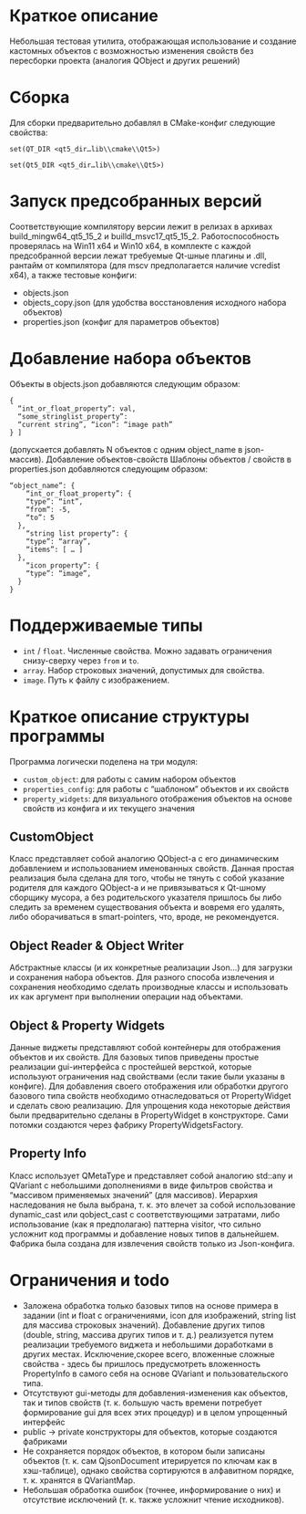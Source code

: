 # Краткое описание
Небольшая тестовая утилита, отображающая использование и создание кастомных объектов с возможностью изменения свойств без пересборки проекта (аналогия QObject и других решений)
# Сборка
Для сборки предварительно добавлял в CMake-конфиг следующие свойства:

`set(QT_DIR <qt5_dir…lib\\cmake\\Qt5>)`

`set(Qt5_DIR <qt5_dir…lib\\cmake\\Qt5>)`
# Запуск предсобранных версий
Соответствующие компилятору версии лежит в релизах в архивах build_mingw64_qt5_15_2
и builld_msvc17_qt5_15_2.
Работоспособность проверялась на Win11 x64 и Win10 x64, в комплекте с каждой
предсобранной версии лежат требуемые Qt-шные плагины и .dll, рантайм от
компилятора (для mscv предполагается наличие vcredist x64), а также тестовые
конфиги:
- objects.json
- objects_copy.json (для удобства восстановления исходного набора объектов)
- properties.json (конфиг для параметров объектов)
# Добавление набора объектов
Объекты в objects.json добавляются следующим образом:
```“object_name”: [
{
  “int_or_float_property”: val,
  “some_stringlist_property”:
  “current string”, “icon”: “image path”
} ]
```
(допускается добавлять N объектов с одним object_name в json-массив).
Добавление объектов-свойств
Шаблоны объектов / свойств в properties.json добавляются следующим образом:
```
“object_name”: {
    “int_or_float_property”: {
    “type”: “int”,
    “from”: -5,
    “to”: 5
  },
    “string list property”: {
    “type”: “array”,
    “items”: [ … ]
  },
    “icon property”: {
    “type”: “image”,
  }
}
```
# Поддерживаемые типы
- `int` / `float`. Численные свойства. Можно задавать ограничения снизу-сверху через `from` и `to`.
- `array`. Набор строковых значений, допустимых для свойства.
- `image`. Путь к файлу с изображением.
# Краткое описание структуры программы
Программа логически поделена на три модуля:
- `custom_object`: для работы с самим набором объектов
- `properties_config`: для работы с “шаблоном” объектов и их свойств
- `property_widgets`: для визуального отображения объектов на основе свойств из
конфига и их текущего значения
## CustomObject
Класс представляет собой аналогию QObject-а с его динамическим добавлением и
использованием именованных свойств.
Данная простая реализация была сделана для того, чтобы не тянуть с собой указание
родителя для каждого QObject-а и не привязываться к Qt-шному сборщику мусора, а
без родительского указателя пришлось бы либо следить за временем существования
объекта и вовремя его удалять, либо оборачиваться в smart-pointers, что, вроде, не
рекомендуется.
## Object Reader & Object Writer
Абстрактные классы (и их конкретные реализации Json…) для загрузки и сохранения
набора объектов.
Для разного способа извлечения и сохранения необходимо сделать производные
классы и использовать их как аргумент при выполнении операции над объектами.
## Object & Property Widgets
Данные виджеты представляют собой контейнеры для отображения объектов и их
свойств.
Для базовых типов приведены простые реализации gui-интерфейса с простейшей
версткой, которые используют ограничения над свойствами (если такие были указаны
в конфиге).
Для добавления своего отображения или обработки другого базового типа свойств
необходимо отнаследоваться от PropertyWidget и сделать свою реализацию.
Для упрощения кода некоторые действия были предварительно сделаны в
PropertyWidget в конструкторе. Сами потомки создаются через фабрику
PropertyWidgetsFactory.
## Property Info
Класс использует QMetaType и представляет собой аналогию std::any и QVariant с
небольшими дополнениями в виде фильтров свойства и “массивом применяемых
значений” (для массивов).
Иерархия наследования не была выбрана, т. к. это влечет за собой использование
dynamic_cast или qobject_cast с соответствующими затратами, либо использование
(как я предполагаю) паттерна visitor, что сильно усложнит код программы и добавление
новых типов в дальнейшем.
Фабрика была создана для извлечения свойств только из Json-конфига.
# Ограничения и todo
- Заложена обработка только базовых типов на основе примера в задании (int и
float с ограничениями, icon для изображений, string list для массива
строковых значений). Добавление других типов (double, string, массива других
типов и т. д.) реализуется путем реализации требуемого виджета и небольшими
доработками в других местах. Исключение,скорее всего, вложенные сложные
свойства - здесь бы пришлось предусмотреть вложенность PropertyInfo в самого
себя на основе QVariant и пользовательского типа.
- Отсутствуют gui-методы для добавления-изменения как объектов, так и типов
свойств (т. к. большую часть времени потребует формирование gui для всех
этих процедур) и в целом упрощенный интерфейс
- public -> private конструкторы для объектов, которые создаются фабриками
- Не сохраняется порядок объектов, в котором были записаны объектов (т. к. сам
QjsonDocument итерируется по ключам как в хэш-таблице), однако свойства
сортируются в алфавитном порядке, т. к. хранятся в QVariantMap.
- Небольшая обработка ошибок (точнее, информирование о них) и отсутствие
исключений (т. к. также усложнит чтение исходников).
